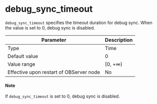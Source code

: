 debug_sync_timeout
=======================================

`debug_sync_timeout` specifies the timeout duration for debug sync. When the value is set to 0, debug sync is disabled.


| **Parameter** | **Description** |
|------------------|----------|
| Type | Time |
| Default value | 0 |
| Value range | \[0, +∞) |
| Effective upon restart of OBServer node | No |


  <main id="notice" type='explain'>
    <h4>Note</h4>
    <p>If <code>debug_sync_timeout</code> is set to 0, debug sync is disabled. </p>
  </main>